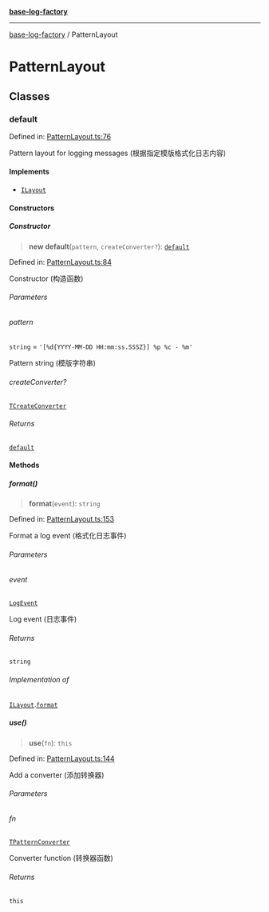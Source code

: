 [**base-log-factory**](index.md)

***

[base-log-factory](index.md) / PatternLayout

# PatternLayout

## Classes

### default

Defined in: [PatternLayout.ts:76](https://github.com/fengxinming/log-base/blob/483618e5ef8d17f349bb26fef0da7eaaacfb7fef/packages/base-log-factory/src/PatternLayout.ts#L76)

Pattern layout for logging messages (根据指定模版格式化日志内容)

#### Implements

- [`ILayout`](typings.md#ilayout)

#### Constructors

##### Constructor

> **new default**(`pattern`, `createConverter?`): [`default`](#default)

Defined in: [PatternLayout.ts:84](https://github.com/fengxinming/log-base/blob/483618e5ef8d17f349bb26fef0da7eaaacfb7fef/packages/base-log-factory/src/PatternLayout.ts#L84)

Constructor (构造函数)

###### Parameters

###### pattern

`string` = `'[%d{YYYY-MM-DD HH:mm:ss.SSSZ}] %p %c - %m'`

Pattern string (模版字符串)

###### createConverter?

[`TCreateConverter`](typings.md#tcreateconverter)

###### Returns

[`default`](#default)

#### Methods

##### format()

> **format**(`event`): `string`

Defined in: [PatternLayout.ts:153](https://github.com/fengxinming/log-base/blob/483618e5ef8d17f349bb26fef0da7eaaacfb7fef/packages/base-log-factory/src/PatternLayout.ts#L153)

Format a log event (格式化日志事件)

###### Parameters

###### event

[`LogEvent`](typings.md#logevent)

Log event (日志事件)

###### Returns

`string`

###### Implementation of

[`ILayout`](typings.md#ilayout).[`format`](typings.md#ilayout#format)

##### use()

> **use**(`fn`): `this`

Defined in: [PatternLayout.ts:144](https://github.com/fengxinming/log-base/blob/483618e5ef8d17f349bb26fef0da7eaaacfb7fef/packages/base-log-factory/src/PatternLayout.ts#L144)

Add a converter (添加转换器)

###### Parameters

###### fn

[`TPatternConverter`](typings.md#tpatternconverter)

Converter function (转换器函数)

###### Returns

`this`
